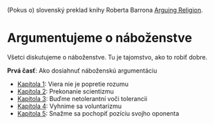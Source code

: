(Pokus o) slovenský preklad knihy Roberta Barrona [Arguing Religion](https://www.amazon.com/Arguing-Religion-Bishop-Speaks-Facebook/dp/1943243379).

# Argumentujeme o náboženstve

Všetci diskutujeme o náboženstve. Tu je tajomstvo, ako to robiť dobre.

**Prvá časť**: Ako dosiahnuť náboženskú argumentáciu

* [Kapitola 1](Kapitola1.md): Viera nie je popretie rozumu
* [Kapitola 2](Kapitola2.md): Prekonanie scientizmu
* [Kapitola 3](Kapitola3.md): Buďme netolerantní voči tolerancii
* [Kapitola 4](Kapitola4.md): Vyhnime sa voluntarizmu
* [Kapitola 5](Kapitola5.md): Snažme sa pochopiť pozíciu svojho oponenta
